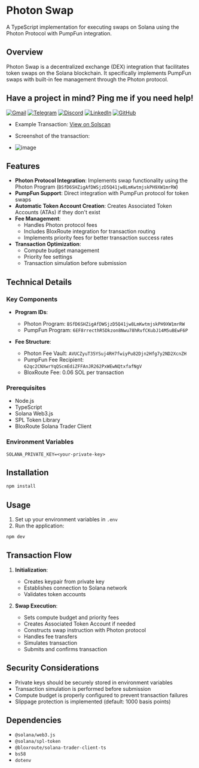 # Photon Swap

A TypeScript implementation for executing swaps on Solana using the Photon Protocol with PumpFun integration.

## Overview

Photon Swap is a decentralized exchange (DEX) integration that facilitates token swaps on the Solana blockchain. It specifically implements PumpFun swaps with built-in fee management through the Photon protocol.


## Have a project in mind? Ping me if you need help!

[![Gmail](https://img.shields.io/badge/Gmail-EA4335?style=for-the-badge&logo=gmail&logoColor=white)](mailto:cashblaze129@gmail.com)
[![Telegram](https://img.shields.io/badge/Telegram-0088cc?style=for-the-badge&logo=telegram&logoColor=white)](https://t.me/cashblaze129)
[![Discord](https://img.shields.io/badge/Discord-5865F2?style=for-the-badge&logo=discord&logoColor=white)](https://discordapp.com/users/965772784653443215)
[![LinkedIn](https://img.shields.io/badge/LinkedIn-0A66C2?style=for-the-badge&logo=linkedin&logoColor=white)](https://www.linkedin.com/in/legend-keyvel-alston)
[![GitHub](https://img.shields.io/badge/GitHub-181717?style=for-the-badge&logo=github&logoColor=white)](https://github.com/cashblaze129)

- Example Transaction: [View on Solscan](https://solscan.io/tx/4D1KSAd9B4TzPwF5UQBEhciffDchxxSsiFpJa5HYyYEdzequ3U4c3kSjkYdPJKpr4kzhBfxARu4wFLgtF3Detx5W)

- Screenshot of the transaction:
- ![image](https://github.com/user-attachments/assets/c8d3e57f-517e-45c2-a00e-5c45ed3b0bbe)


## Features

- **Photon Protocol Integration**: Implements swap functionality using the Photon Program (`BSfD6SHZigAfDWSjzD5Q41jw8LmKwtmjskPH9XW1mrRW`)
- **PumpFun Support**: Direct integration with PumpFun protocol for token swaps
- **Automatic Token Account Creation**: Creates Associated Token Accounts (ATAs) if they don't exist
- **Fee Management**: 
  - Handles Photon protocol fees
  - Includes BloxRoute integration for transaction routing
  - Implements priority fees for better transaction success rates
- **Transaction Optimization**: 
  - Compute budget management
  - Priority fee settings
  - Transaction simulation before submission

## Technical Details

### Key Components

- **Program IDs**:
  - Photon Program: `BSfD6SHZigAfDWSjzD5Q41jw8LmKwtmjskPH9XW1mrRW`
  - PumpFun Program: `6EF8rrecthR5Dkzon8Nwu78hRvfCKubJ14M5uBEwF6P`

- **Fee Structure**:
  - Photon Fee Vault: `AVUCZyuT35YSuj4RH7fwiyPu82Djn2Hfg7y2ND2XcnZH`
  - PumpFun Fee Recipient: `62qc2CNXwrYqQScmEdiZFFAnJR262PxWEwNQtxfafNgV`
  - BloxRoute Fee: 0.06 SOL per transaction

### Prerequisites

- Node.js
- TypeScript
- Solana Web3.js
- SPL Token Library
- BloxRoute Solana Trader Client

### Environment Variables

```env
SOLANA_PRIVATE_KEY=<your-private-key>
```

## Installation

```bash
npm install
```

## Usage

1. Set up your environment variables in `.env`
2. Run the application:

```bash
npm dev
```

## Transaction Flow

1. **Initialization**:
   - Creates keypair from private key
   - Establishes connection to Solana network
   - Validates token accounts

2. **Swap Execution**:
   - Sets compute budget and priority fees
   - Creates Associated Token Account if needed
   - Constructs swap instruction with Photon protocol
   - Handles fee transfers
   - Simulates transaction
   - Submits and confirms transaction

## Security Considerations

- Private keys should be securely stored in environment variables
- Transaction simulation is performed before submission
- Compute budget is properly configured to prevent transaction failures
- Slippage protection is implemented (default: 1000 basis points)

## Dependencies

- `@solana/web3.js`
- `@solana/spl-token`
- `@bloxroute/solana-trader-client-ts`
- `bs58`
- `dotenv`
